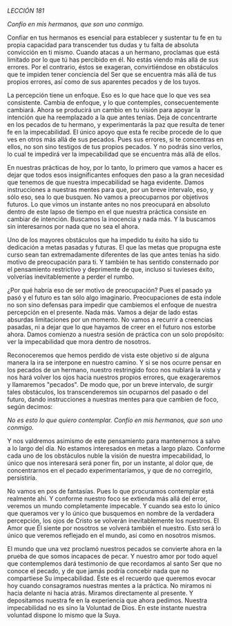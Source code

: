 *LECCIÓN 181*

*Confío en mis hermanos, que son uno conmigo.*

Confiar en tus hermanos es esencial para establecer y sustentar tu fe en tu propia capacidad para transcender tus dudas y tu falta de absoluta convicción en ti mismo. Cuando atacas a un hermano, proclamas que está limitado por lo que tú has percibido en él. No estás viendo más allá de sus errores. Por el contrario, éstos se exageran, convirtiéndose en obstáculos que te impiden tener conciencia del Ser que se encuentra más allá de tus propios errores, así como de sus aparentes pecados y de los tuyos.

La percepción tiene un enfoque. Eso es lo que hace que lo que ves sea consistente. Cambia de enfoque, y lo que contemples, consecuentemente cambiará. Ahora se producirá un cambio en tu visión para apoyar la intención que ha reemplazado a la que antes tenías. Deja de concentrarte en los pecados de tu hermano, y experimentarás la paz que resulta de tener fe en la impecabilidad. El único apoyo que esta fe recibe procede de lo que ves en otros más allá de sus pecados. Pues sus errores, si te concentras en ellos, no son sino testigos de tus propios pecados. Y no podrás sino verlos, lo cual te impedirá ver la impecabilidad que se encuentra más allá de ellos.

En nuestras prácticas de hoy, por lo tanto, lo primero que vamos a hacer es dejar que todos esos insignificantes enfoques den paso a la gran necesidad que tenemos de que nuestra impecabilidad se haga evidente. Damos instrucciones a nuestras mentes para que, por un breve intervalo, eso, y sólo eso, sea lo que busquen. No vamos a preocuparnos por objetivos futuros. Lo que vimos un instante antes no nos preocupará en absoluto dentro de este lapso de tiempo en el que nuestra práctica consiste en cambiar de intención. Buscamos la inocencia y nada más. Y la buscamos sin interesarnos por nada que no sea el ahora.

Uno de los mayores obstáculos que ha impedido tu éxito ha sido tu dedicación a metas pasadas y futuras. El que las metas que propugna este curso sean tan extremadamente diferentes de las que antes tenías ha sido motivo de preocupación para ti. Y también te has sentido consternado por el pensamiento restrictivo y deprimente de que, incluso si tuvieses éxito, volverías inevitablemente a perder el rumbo.

¿Por qué habría eso de ser motivo de preocupación? Pues el pasado ya pasó y el futuro es tan sólo algo imaginario. Preocupaciones de esta índole no son sino defensas para impedir que cambiemos el enfoque de nuestra percepción en el presente. Nada más. Vamos a dejar de lado estas absurdas limitaciones por un momento. No vamos a recurrir a creencias pasadas, ni a dejar que lo que hayamos de creer en el futuro nos estorbe ahora. Damos comienzo a nuestra sesión de práctica con un solo propósito: ver la impecabilidad que mora dentro de nosotros.

Reconoceremos que hemos perdido de vista este objetivo si de alguna manera la ira se interpone en nuestro camino. Y si se nos ocurre pensar en los pecados de un hermano, nuestro restringido foco nos nublará la vista y nos hará volver los ojos hacia nuestros propios errores, que exageraremos y llamaremos "pecados". De modo que, por un breve intervalo, de surgir tales obstáculos, los transcenderemos sin ocuparnos del pasado o del futuro, dando instrucciones a nuestras mentes para que cambien de foco, según decimos:

_No es esto lo que quiero contemplar._
_Confío en mis hermanos, que son uno conmigo._

Y nos valdremos asimismo de este pensamiento para mantenernos a salvo a lo largo del día. No estamos interesados en metas a largo plazo. Conforme cada uno de los obstáculos nuble la visión de nuestra impecabilidad, lo único que nos interesará será poner fin, por un instante, al dolor que, de concentrarnos en el pecado experimentaríamos, y que de no corregirlo, persistiría.

No vamos en pos de fantasías. Pues lo que procuramos contemplar está realmente ahí. Y conforme nuestro foco se extienda más allá del error, veremos un mundo completamente impecable. Y cuando sea esto lo único que queramos ver y lo único que busquemos en nombre de la verdadera percepción, los ojos de Cristo se volverán inevitablemente los nuestros. El Amor que Él siente por nosotros se volverá también el nuestro. Esto será lo único que veremos reflejado en el mundo, así como en nosotros mismos.

El mundo que una vez proclamó nuestros pecados se convierte ahora en la prueba de que somos incapaces de pecar. Y nuestro amor por todo aquel que contemplemos dará testimonio de que recordamos al santo Ser que no conoce el pecado, y de que jamás podría concebir nada que no compartiese Su impecabilidad. Éste es el recuerdo que queremos evocar hoy cuando consagramos nuestras mentes a la práctica. No miramos ni hacia delante ni hacia atrás. Miramos directamente al presente. Y depositamos nuestra fe en la experiencia que ahora pedimos. Nuestra impecabilidad no es sino la Voluntad de Dios. En este instante nuestra voluntad dispone lo mismo que la Suya.